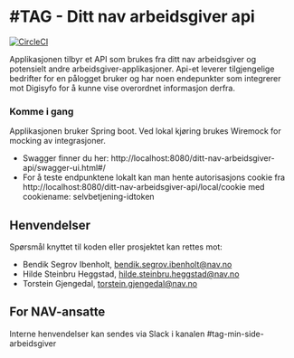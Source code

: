 #TAG - Ditt nav arbeidsgiver api
===========================
[![CircleCI](https://circleci.com/gh/navikt/ditt-nav-arbeidsgiver-api.svg?style=svg)](https://circleci.com/gh/navikt/ditt-nav-arbeidsgiver-api)

Applikasjonen tilbyr et API som brukes fra ditt nav arbeidsgiver og potensielt andre arbeidsgiver-applikasjoner. Api-et leverer tilgjengelige bedrifter for en pålogget bruker og har noen endepunkter som integrerer mot Digisyfo for å kunne vise overordnet informasjon derfra.


### Komme i gang

Applikasjonen bruker Spring boot. Ved lokal kjøring brukes Wiremock for mocking av integrasjoner.

* Swagger finner du her: http://localhost:8080/ditt-nav-arbeidsgiver-api/swagger-ui.html#/
* For å teste endpunktene lokalt kan man hente autorisasjons cookie fra http://localhost:8080/ditt-nav-arbeidsgiver-api/local/cookie
med cookiename: selvbetjening-idtoken

## Henvendelser
Spørsmål knyttet til koden eller prosjektet kan rettes mot:

* Bendik Segrov Ibenholt, bendik.segrov.ibenholt@nav.no
* Hilde Steinbru Heggstad, hilde.steinbru.heggstad@nav.no
* Torstein Gjengedal, torstein.gjengedal@nav.no

## For NAV-ansatte

Interne henvendelser kan sendes via Slack i kanalen #tag-min-side-arbeidsgiver

